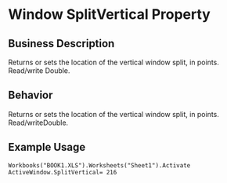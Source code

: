 # Window SplitVertical Property

## Business Description
Returns or sets the location of the vertical window split, in points. Read/write Double.

## Behavior
Returns or sets the location of the vertical window split, in points. Read/writeDouble.

## Example Usage
```vba
Workbooks("BOOK1.XLS").Worksheets("Sheet1").Activate 
ActiveWindow.SplitVertical= 216
```